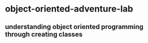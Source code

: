 # object-oriented-adventure-lab

## understanding object oriented programming through creating classes 
